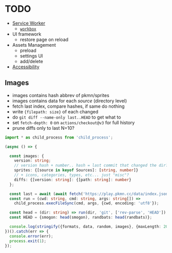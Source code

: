 # TODO

- [Service Worker](https://vite-pwa-org.netlify.app/)
  - [`workbox`](https://developer.chrome.com/docs/workbox/)
- UI framework
  - restore page on reload
- Assets Management
  - preload
  - settings UI
  - add/delete
- [Accessibility](https://wave.webaim.org/)

## Images

- images contains hash abbrev of pkmn/sprites
- images contains data for each *source* (directory level)
- fetch last index, compare hashes, if same do nothing
- write `{filepath: size}` of each changed
- do `git diff --name-only last..HEAD` to get what to
- set `fetch-depth: 0` on `actions/checkout@v3` for full history
- prune diffs only to last N=10?

```ts
import * as child_process from 'child_process';

(async () => {

  const images: {
    version: string;
    // version hash + number.. hash = last commit that changed the dir?
    sprites: {[source in keyof Sources]: [string, number]}
    // + icons, categories, types, etc... just "misc"?
    diffs: {[version: string]: {[path: string]: number}
  };

  const last = await (await fetch('https://play.pkmn.cc/data/index.json')).json();
  const run = (cwd: string, cmd: string, args: string[]) =>
    child_process.execFileSync(cmd, args, {cwd, encoding: 'utf8'});

  const head = (dir: string) => run(dir, 'git', ['rev-parse', 'HEAD']).slice(0, abbrev);
  const HEAD = {smogon: head(smogon), randbats: head(randbats)};

  console.log(stringify({formats, data, random, images}, {maxLength: 200}));
})().catch(err => {
  console.error(err);
  process.exit(1);
});
```
